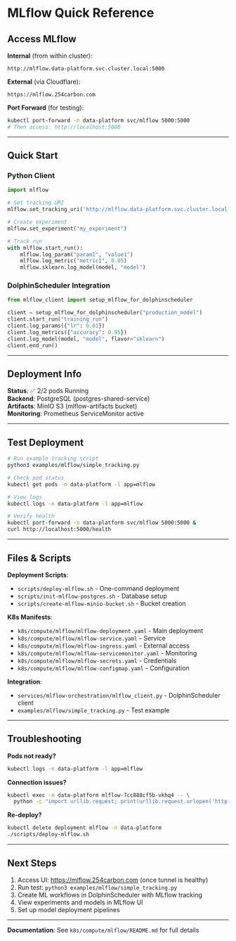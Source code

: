 # MLflow Quick Reference

## Access MLflow

**Internal** (from within cluster):
```
http://mlflow.data-platform.svc.cluster.local:5000
```

**External** (via Cloudflare):
```
https://mlflow.254carbon.com
```

**Port Forward** (for testing):
```bash
kubectl port-forward -n data-platform svc/mlflow 5000:5000
# Then access: http://localhost:5000
```

---

## Quick Start

### Python Client

```python
import mlflow

# Set tracking URI
mlflow.set_tracking_uri('http://mlflow.data-platform.svc.cluster.local:5000')

# Create experiment
mlflow.set_experiment("my_experiment")

# Track run
with mlflow.start_run():
    mlflow.log_param("param1", "value1")
    mlflow.log_metric("metric1", 0.85)
    mlflow.sklearn.log_model(model, "model")
```

### DolphinScheduler Integration

```python
from mlflow_client import setup_mlflow_for_dolphinscheduler

client = setup_mlflow_for_dolphinscheduler("production_model")
client.start_run("training_run")
client.log_params({"lr": 0.01})
client.log_metrics({"accuracy": 0.95})
client.log_model(model, "model", flavor="sklearn")
client.end_run()
```

---

## Deployment Info

**Status**: ✅ 2/2 pods Running  
**Backend**: PostgreSQL (postgres-shared-service)  
**Artifacts**: MinIO S3 (mlflow-artifacts bucket)  
**Monitoring**: Prometheus ServiceMonitor active

---

## Test Deployment

```bash
# Run example tracking script
python3 examples/mlflow/simple_tracking.py

# Check pod status
kubectl get pods -n data-platform -l app=mlflow

# View logs
kubectl logs -n data-platform -l app=mlflow

# Verify health
kubectl port-forward -n data-platform svc/mlflow 5000:5000 &
curl http://localhost:5000/health
```

---

## Files & Scripts

**Deployment Scripts**:
- `scripts/deploy-mlflow.sh` - One-command deployment
- `scripts/init-mlflow-postgres.sh` - Database setup
- `scripts/create-mlflow-minio-bucket.sh` - Bucket creation

**K8s Manifests**:
- `k8s/compute/mlflow/mlflow-deployment.yaml` - Main deployment
- `k8s/compute/mlflow/mlflow-service.yaml` - Service
- `k8s/compute/mlflow/mlflow-ingress.yaml` - External access
- `k8s/compute/mlflow/mlflow-servicemonitor.yaml` - Monitoring
- `k8s/compute/mlflow/mlflow-secrets.yaml` - Credentials
- `k8s/compute/mlflow/mlflow-configmap.yaml` - Configuration

**Integration**:
- `services/mlflow-orchestration/mlflow_client.py` - DolphinScheduler client
- `examples/mlflow/simple_tracking.py` - Test example

---

## Troubleshooting

**Pods not ready?**
```bash
kubectl logs -n data-platform -l app=mlflow
```

**Connection issues?**
```bash
kubectl exec -n data-platform mlflow-7cc888cf5b-vkhq4 -- \
  python -c "import urllib.request; print(urllib.request.urlopen('http://localhost:5000/health').read())"
```

**Re-deploy?**
```bash
kubectl delete deployment mlflow -n data-platform
./scripts/deploy-mlflow.sh
```

---

## Next Steps

1. Access UI: https://mlflow.254carbon.com (once tunnel is healthy)
2. Run test: `python3 examples/mlflow/simple_tracking.py`
3. Create ML workflows in DolphinScheduler with MLflow tracking
4. View experiments and models in MLflow UI
5. Set up model deployment pipelines

---

**Documentation**: See `k8s/compute/mlflow/README.md` for full details


